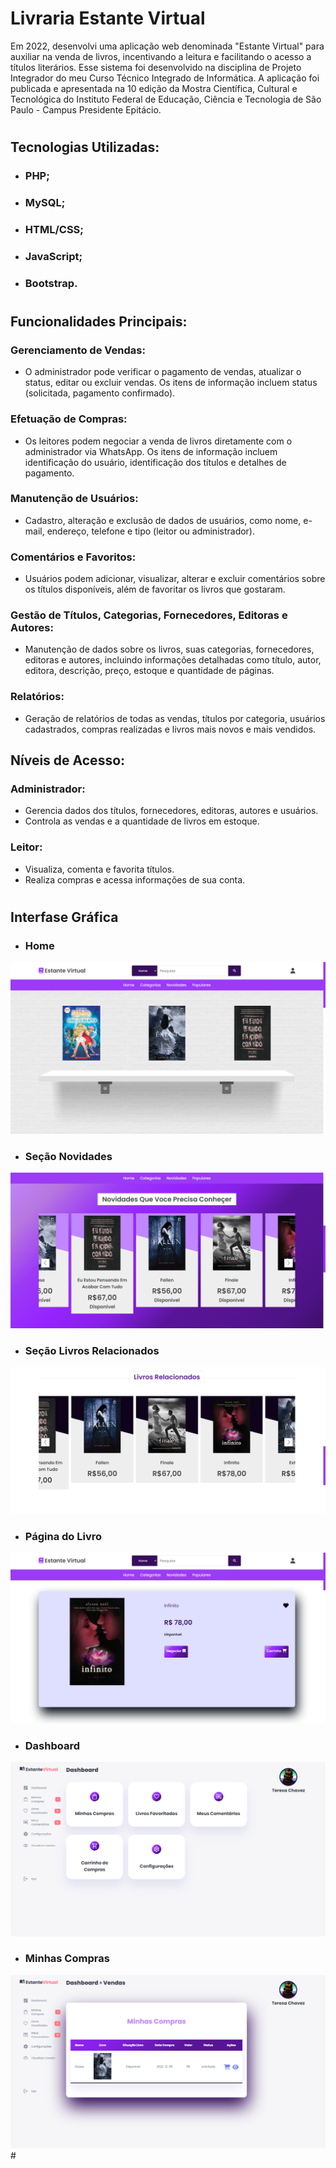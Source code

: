 # Livraria **Estante Virtual**

Em 2022, desenvolvi uma aplicação web denominada "Estante Virtual" para auxiliar na venda de livros, incentivando a leitura e facilitando o acesso a títulos literários. Esse sistema foi desenvolvido na disciplina de Projeto Integrador do meu Curso Técnico Integrado de Informática. A aplicação foi publicada e apresentada na 10 edição da Mostra Científica, Cultural e Tecnológica do Instituto Federal de Educação, Ciência e Tecnologia de São Paulo - Campus Presidente Epitácio.
#
## **Tecnologias Utilizadas:**
- ### PHP;
- ### MySQL;
- ### HTML/CSS;
- ### JavaScript;
- ### Bootstrap.
#
## **Funcionalidades Principais:**
### Gerenciamento de Vendas:
- O administrador pode verificar o pagamento de vendas, atualizar o status, editar ou excluir vendas. Os itens de informação incluem status (solicitada, pagamento confirmado).
### Efetuação de Compras:
- Os leitores podem negociar a venda de livros diretamente com o administrador via WhatsApp. Os itens de informação incluem identificação do usuário, identificação dos títulos e detalhes de pagamento.
### Manutenção de Usuários:
- Cadastro, alteração e exclusão de dados de usuários, como nome, e-mail, endereço, telefone e tipo (leitor ou administrador).
### Comentários e Favoritos:
- Usuários podem adicionar, visualizar, alterar e excluir comentários sobre os títulos disponíveis, além de favoritar os livros que gostaram.
### Gestão de Títulos, Categorias, Fornecedores, Editoras e Autores:
- Manutenção de dados sobre os livros, suas categorias, fornecedores, editoras e autores, incluindo informações detalhadas como título, autor, editora, descrição, preço, estoque e quantidade de páginas.
### Relatórios:
- Geração de relatórios de todas as vendas, títulos por categoria, usuários cadastrados, compras realizadas e livros mais novos e mais vendidos.
## Níveis de Acesso:
### Administrador:
- Gerencia dados dos títulos, fornecedores, editoras, autores e usuários.
- Controla as vendas e a quantidade de livros em estoque.
### Leitor:
- Visualiza, comenta e favorita títulos.
- Realiza compras e acessa informações de sua conta.
#

## **Interfase Gráfica**
- ### Home
<img src="home.png">

- ### Seção Novidades
<img src="novidades.png">

- ### Seção Livros Relacionados
<img src="livro relacionados.png">

- ### Página do Livro
<img src="livro.png">

- ### Dashboard
<img src="Dashboard usuario.png">

- ### Minhas Compras
<img src="minhas compras.png">
#

